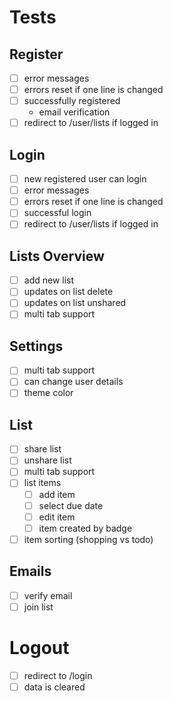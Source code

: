 # Tests

## Register

- [ ] error messages
- [ ] errors reset if one line is changed
- [ ] successfully registered
    - email verification
- [ ] redirect to /user/lists if logged in

## Login

- [ ] new registered user can login
- [ ] error messages
- [ ] errors reset if one line is changed
- [ ] successful login
- [ ] redirect to /user/lists if logged in

## Lists Overview

- [ ] add new list
- [ ] updates on list delete
- [ ] updates on list unshared
- [ ] multi tab support

## Settings

- [ ] multi tab support
- [ ] can change user details
- [ ] theme color

## List

- [ ] share list
- [ ] unshare list
- [ ] multi tab support
- [ ] list items
    - [ ] add item
    - [ ] select due date
    - [ ] edit item
    - [ ] item created by badge
- [ ] item sorting (shopping vs todo)

## Emails
- [ ] verify email
- [ ] join list

# Logout
- [ ] redirect to /login
- [ ] data is cleared